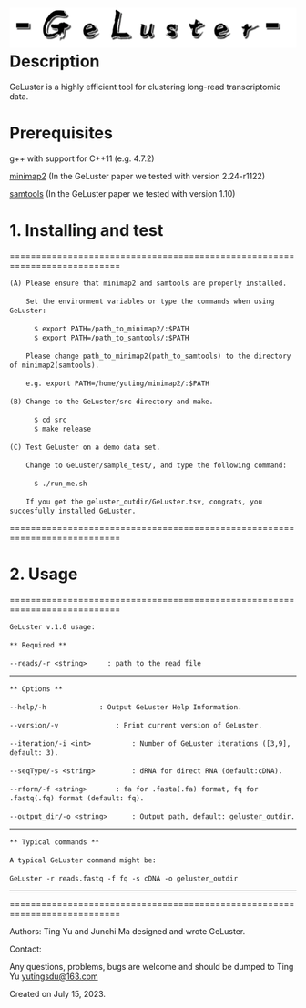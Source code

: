 ![logo](geluster.png)
Description
================

GeLuster is a highly efficient tool for clustering long-read transcriptomic data.


Prerequisites
================

  g++ with support for C++11 (e.g. 4.7.2)
 
  [minimap2][minimap] (In the GeLuster paper we tested with version 2.24-r1122)
  
  [samtools][samtools] (In the GeLuster paper we tested with version 1.10)

# 1. Installing and test
===========================================================================
    
    (A) Please ensure that minimap2 and samtools are properly installed. 
        
        Set the environment variables or type the commands when using GeLuster:

          $ export PATH=/path_to_minimap2/:$PATH
          $ export PATH=/path_to_samtools/:$PATH

        Please change path_to_minimap2(path_to_samtools) to the directory of minimap2(samtools).
     
        e.g. export PATH=/home/yuting/minimap2/:$PATH
        
    (B) Change to the GeLuster/src directory and make.
    
          $ cd src
          $ make release
          
    (C) Test GeLuster on a demo data set.
        
        Change to GeLuster/sample_test/, and type the following command:
        
          $ ./run_me.sh
          
        If you get the geluster_outdir/GeLuster.tsv, congrats, you succesfully installed GeLuster.
      
        
===========================================================================

# 2. Usage 
===========================================================================
    
    GeLuster v.1.0 usage:

    ** Required **
    
    --reads/-r <string>		: path to the read file
---------------------------------------------------------------------------

    ** Options **
    
    --help/-h			  : Output GeLuster Help Information.

    --version/-v			  : Print current version of GeLuster.

    --iteration/-i <int>		  : Number of GeLuster iterations ([3,9], default: 3).

    --seqType/-s <string>		  : dRNA for direct RNA (default:cDNA).

    --rform/-f <string>		  : fa for .fasta(.fa) format, fq for .fastq(.fq) format (default: fq).

    --output_dir/-o <string>	  : Output path, default: geluster_outdir.

---------------------------------------------------------------------------

    ** Typical commands **
    
    A typical GeLuster command might be:

    GeLuster -r reads.fastq -f fq -s cDNA -o geluster_outdir

---------------------------------------------------------------------------

===========================================================================


Authors: Ting Yu and Junchi Ma designed and wrote GeLuster.
 
Contact:
 
Any questions, problems, bugs are welcome and should be dumped to Ting Yu <yutingsdu@163.com>
 
Created on July 15, 2023.

 [minimap]: https://github.com/lh3/minimap2/releases
 [samtools]: https://github.com/samtools/samtools/releases
 